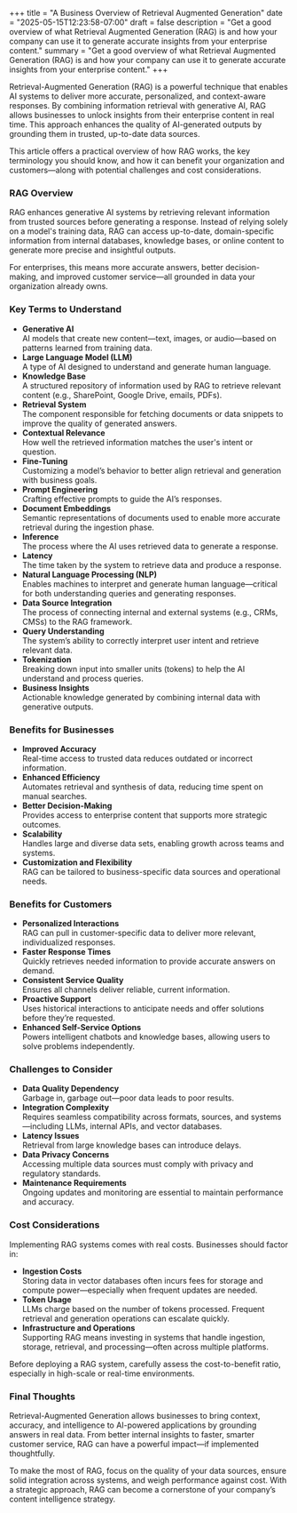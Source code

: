 +++
title = "A Business Overview of Retrieval Augmented Generation"
date = "2025-05-15T12:23:58-07:00"
draft = false
description = "Get a good overview of what Retrieval Augmented Generation (RAG) is and how your company can use it to generate accurate insights from your enterprise content."
summary = "Get a good overview of what Retrieval Augmented Generation (RAG) is and how your company can use it to generate accurate insights from your enterprise content."
+++

Retrieval-Augmented Generation (RAG) is a powerful technique that enables AI systems to deliver more accurate, personalized, and context-aware responses. By combining information retrieval with generative AI, RAG allows businesses to unlock insights from their enterprise content in real time. This approach enhances the quality of AI-generated outputs by grounding them in trusted, up-to-date data sources.

This article offers a practical overview of how RAG works, the key terminology you should know, and how it can benefit your organization and customers—along with potential challenges and cost considerations.

### RAG Overview

RAG enhances generative AI systems by retrieving relevant information from trusted sources before generating a response. Instead of relying solely on a model's training data, RAG can access up-to-date, domain-specific information from internal databases, knowledge bases, or online content to generate more precise and insightful outputs.

For enterprises, this means more accurate answers, better decision-making, and improved customer service—all grounded in data your organization already owns.

### Key Terms to Understand

- **Generative AI**  
  AI models that create new content—text, images, or audio—based on patterns learned from training data.
- **Large Language Model (LLM)**  
  A type of AI designed to understand and generate human language.
- **Knowledge Base**  
  A structured repository of information used by RAG to retrieve relevant content (e.g., SharePoint, Google Drive, emails, PDFs).
- **Retrieval System**  
  The component responsible for fetching documents or data snippets to improve the quality of generated answers.
- **Contextual Relevance**  
  How well the retrieved information matches the user's intent or question.
- **Fine-Tuning**  
  Customizing a model’s behavior to better align retrieval and generation with business goals.
- **Prompt Engineering**  
  Crafting effective prompts to guide the AI’s responses.
- **Document Embeddings**  
  Semantic representations of documents used to enable more accurate retrieval during the ingestion phase.
- **Inference**  
  The process where the AI uses retrieved data to generate a response.
- **Latency**  
  The time taken by the system to retrieve data and produce a response.
- **Natural Language Processing (NLP)**  
  Enables machines to interpret and generate human language—critical for both understanding queries and generating responses.
- **Data Source Integration**  
  The process of connecting internal and external systems (e.g., CRMs, CMSs) to the RAG framework.
- **Query Understanding**  
  The system’s ability to correctly interpret user intent and retrieve relevant data.
- **Tokenization**  
  Breaking down input into smaller units (tokens) to help the AI understand and process queries.
- **Business Insights**  
  Actionable knowledge generated by combining internal data with generative outputs.

### Benefits for Businesses

- **Improved Accuracy**  
  Real-time access to trusted data reduces outdated or incorrect information.
- **Enhanced Efficiency**  
  Automates retrieval and synthesis of data, reducing time spent on manual searches.
- **Better Decision-Making**  
  Provides access to enterprise content that supports more strategic outcomes.
- **Scalability**  
  Handles large and diverse data sets, enabling growth across teams and systems.
- **Customization and Flexibility**  
  RAG can be tailored to business-specific data sources and operational needs.

### Benefits for Customers

- **Personalized Interactions**  
  RAG can pull in customer-specific data to deliver more relevant, individualized responses.
- **Faster Response Times**  
  Quickly retrieves needed information to provide accurate answers on demand.
- **Consistent Service Quality**  
  Ensures all channels deliver reliable, current information.
- **Proactive Support**  
  Uses historical interactions to anticipate needs and offer solutions before they’re requested.
- **Enhanced Self-Service Options**  
  Powers intelligent chatbots and knowledge bases, allowing users to solve problems independently.

### Challenges to Consider

- **Data Quality Dependency**  
  Garbage in, garbage out—poor data leads to poor results.
- **Integration Complexity**  
  Requires seamless compatibility across formats, sources, and systems—including LLMs, internal APIs, and vector databases.
- **Latency Issues**  
  Retrieval from large knowledge bases can introduce delays.
- **Data Privacy Concerns**  
  Accessing multiple data sources must comply with privacy and regulatory standards.
- **Maintenance Requirements**  
  Ongoing updates and monitoring are essential to maintain performance and accuracy.

### Cost Considerations

Implementing RAG systems comes with real costs. Businesses should factor in:

- **Ingestion Costs**  
  Storing data in vector databases often incurs fees for storage and compute power—especially when frequent updates are needed.
- **Token Usage**  
  LLMs charge based on the number of tokens processed. Frequent retrieval and generation operations can escalate quickly.
- **Infrastructure and Operations**  
  Supporting RAG means investing in systems that handle ingestion, storage, retrieval, and processing—often across multiple platforms.

Before deploying a RAG system, carefully assess the cost-to-benefit ratio, especially in high-scale or real-time environments.

### Final Thoughts

Retrieval-Augmented Generation allows businesses to bring context, accuracy, and intelligence to AI-powered applications by grounding answers in real data. From better internal insights to faster, smarter customer service, RAG can have a powerful impact—if implemented thoughtfully.

To make the most of RAG, focus on the quality of your data sources, ensure solid integration across systems, and weigh performance against cost. With a strategic approach, RAG can become a cornerstone of your company’s content intelligence strategy.